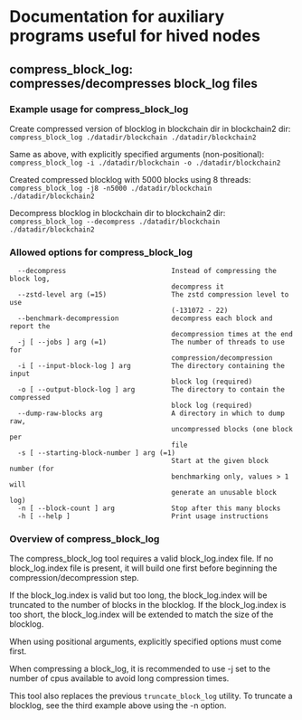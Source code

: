 # Documentation for auxiliary programs useful for hived nodes

## compress_block_log: compresses/decompresses block_log files
### Example usage for compress_block_log
Create compressed version of blocklog in blockchain dir in blockchain2 dir:
`compress_block_log ./datadir/blockchain ./datadir/blockchain2`

Same as above, with explicitly specified arguments (non-positional):
`compress_block_log -i ./datadir/blockchain -o ./datadir/blockchain2`

Created compressed blocklog with 5000 blocks  using 8 threads:
`compress_block_log -j8 -n5000 ./datadir/blockchain ./datadir/blockchain2`

Decompress blocklog in blockchain dir to blockchain2 dir:
`compress_block_log --decompress ./datadir/blockchain ./datadir/blockchain2`


### Allowed options for compress_block_log
```
  --decompress                          Instead of compressing the block log,
                                        decompress it
  --zstd-level arg (=15)                The zstd compression level to use
                                        (-131072 - 22) 
  --benchmark-decompression             decompress each block and report the
                                        decompression times at the end
  -j [ --jobs ] arg (=1)                The number of threads to use for
                                        compression/decompression
  -i [ --input-block-log ] arg          The directory containing the input
                                        block log (required)
  -o [ --output-block-log ] arg         The directory to contain the compressed
                                        block log (required)
  --dump-raw-blocks arg                 A directory in which to dump raw,
                                        uncompressed blocks (one block per
                                        file
  -s [ --starting-block-number ] arg (=1)
                                        Start at the given block number (for
                                        benchmarking only, values > 1 will
                                        generate an unusable block log)
  -n [ --block-count ] arg              Stop after this many blocks
  -h [ --help ]                         Print usage instructions
```
### Overview of compress_block_log
The compress_block_log tool requires a valid block_log.index file.
If no block_log.index file is present, it will build one first before
beginning the compression/decompression step.

If the block_log.index is valid but too long, the block_log.index will be
truncated to the number of blocks in the blocklog. If the block_log.index is
too short, the block_log.index will be extended to match the size of the blocklog.

When using positional arguments, explicitly specified options must come first.

When compressing a block_log, it is recommended to use -j set to the number
of cpus available to avoid long compression times.

This tool also replaces the previous `truncate_block_log` utility. To truncate
a blocklog, see the third example above using the -n option.
